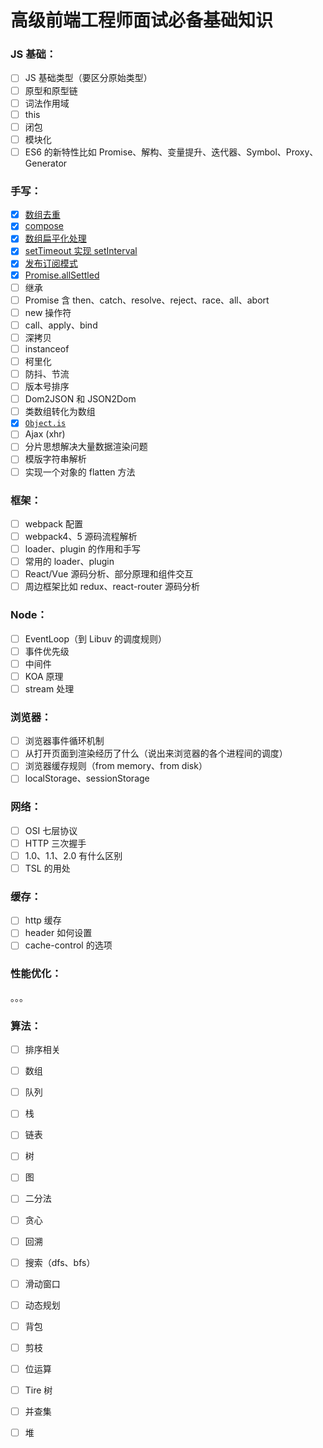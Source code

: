 # 高级前端工程师面试必备基础知识

### JS 基础：

- [ ] JS 基础类型（要区分原始类型）
- [ ] 原型和原型链
- [ ] 词法作用域
- [ ] this
- [ ] 闭包
- [ ] 模块化
- [ ] ES6 的新特性比如 Promise、解构、变量提升、迭代器、Symbol、Proxy、Generator

### 手写：

- [x] [数组去重](./2.0/array去重.js)
- [x] [compose](./2.0/compose.js)
- [x] [数组扁平化处理](./2.0/flat.js)
- [x] [setTimeout 实现 setInterval](./2.0/setTimeout实现setInterval.js)
- [x] [发布订阅模式](./2.0/subscribe.js)
- [x] [Promise.allSettled](./2.0/Promise.allSettled.js)
- [ ] 继承
- [ ] Promise 含 then、catch、resolve、reject、race、all、abort
- [ ] new 操作符
- [ ] call、apply、bind
- [ ] 深拷贝
- [ ] instanceof
- [ ] 柯里化
- [ ] 防抖、节流
- [ ] 版本号排序
- [ ] Dom2JSON 和 JSON2Dom
- [ ] 类数组转化为数组
- [x] [`Object.is`](./2.0/Object.is.js)
- [ ] Ajax (xhr)
- [ ] 分片思想解决大量数据渲染问题
- [ ] 模版字符串解析
- [ ] 实现一个对象的 flatten 方法

### 框架：

- [ ] webpack 配置
- [ ] webpack4、5 源码流程解析
- [ ] loader、plugin 的作用和手写
- [ ] 常用的 loader、plugin
- [ ] React/Vue 源码分析、部分原理和组件交互
- [ ] 周边框架比如 redux、react-router 源码分析

### Node：

- [ ] EventLoop（到 Libuv 的调度规则）
- [ ] 事件优先级
- [ ] 中间件
- [ ] KOA 原理
- [ ] stream 处理

### 浏览器：

- [ ] 浏览器事件循环机制
- [ ] 从打开页面到渲染经历了什么（说出来浏览器的各个进程间的调度）
- [ ] 浏览器缓存规则（from memory、from disk）
- [ ] localStorage、sessionStorage

### 网络：

- [ ] OSI 七层协议
- [ ] HTTP 三次握手
- [ ] 1.0、1.1、2.0 有什么区别
- [ ] TSL 的用处

### 缓存：

- [ ] http 缓存
- [ ] header 如何设置
- [ ] cache-control 的选项

### 性能优化：

。。。

### 算法：

- [ ] 排序相关
- [ ] 数组
- [ ] 队列
- [ ] 栈
- [ ] 链表
- [ ] 树
- [ ] 图

- [ ] 二分法
- [ ] 贪心
- [ ] 回溯
- [ ] 搜索（dfs、bfs）
- [ ] 滑动窗口
- [ ] 动态规划
- [ ] 背包
- [ ] 剪枝
- [ ] 位运算
- [ ] Tire 树
- [ ] 并查集
- [ ] 堆

